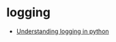 # logging

- [Understanding logging in python](https://gist.github.com/mariocj89/73824162a3e35d50db8e758a42e39aab)